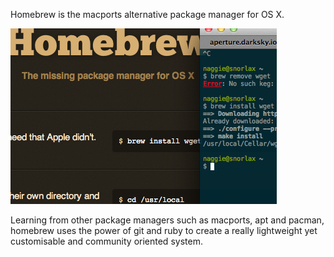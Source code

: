 Homebrew is the macports alternative package manager for OS X.

![homebrew](blog/images/homebrew.png)

Learning from other package managers such as macports, apt and pacman, homebrew
uses the power of git and ruby to create a really lightweight yet customisable
and community oriented system.

